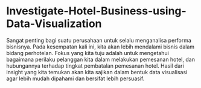# Investigate-Hotel-Business-using-Data-Visualization
Sangat penting bagi suatu perusahaan untuk selalu menganalisa performa bisnisnya. Pada kesempatan kali ini, kita akan lebih mendalami bisnis dalam bidang perhotelan. Fokus yang kita tuju adalah untuk mengetahui bagaimana perilaku pelanggan kita dalam melakukan pemesanan hotel, dan hubungannya terhadap tingkat pembatalan pemesanan hotel. Hasil dari insight yang kita temukan akan kita sajikan dalam bentuk data visualisasi agar lebih mudah dipahami dan bersifat lebih persuasif.
